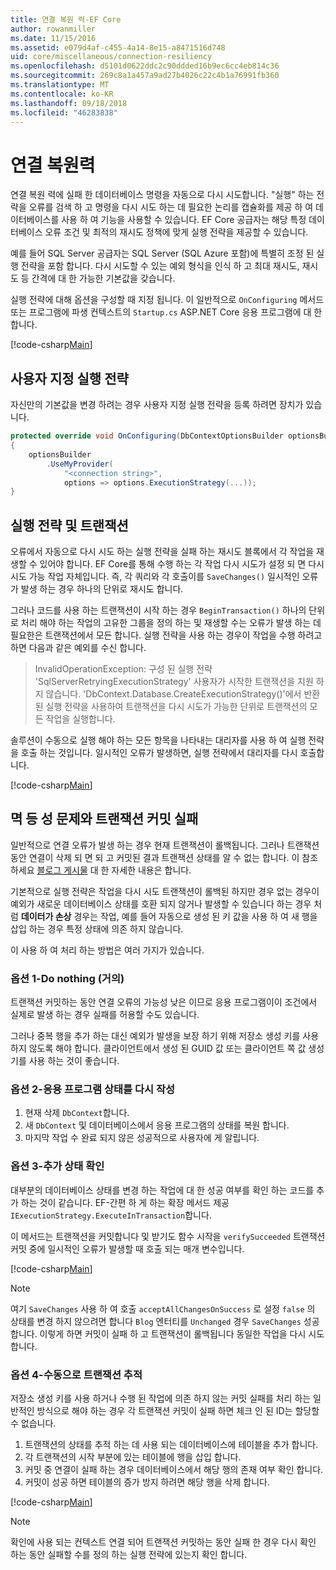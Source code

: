 ```yaml
---
title: 연결 복원 력-EF Core
author: rowanmiller
ms.date: 11/15/2016
ms.assetid: e079d4af-c455-4a14-8e15-a8471516d748
uid: core/miscellaneous/connection-resiliency
ms.openlocfilehash: d5101d0622ddc2c90ddded16b9ec6cc4eb814c36
ms.sourcegitcommit: 269c8a1a457a9ad27b4026c22c4b1a76991fb360
ms.translationtype: MT
ms.contentlocale: ko-KR
ms.lasthandoff: 09/18/2018
ms.locfileid: "46283838"
---
```

# <a name="connection-resiliency"></a>연결 복원력

연결 복원 력에 실패 한 데이터베이스 명령을 자동으로 다시 시도합니다. "실행" 하는 전략을 오류를 검색 하 고 명령을 다시 시도 하는 데 필요한 논리를 캡슐화를 제공 하 여 데이터베이스를 사용 하 여 기능을 사용할 수 있습니다. EF Core 공급자는 해당 특정 데이터베이스 오류 조건 및 최적의 재시도 정책에 맞게 실행 전략을 제공할 수 있습니다.

예를 들어 SQL Server 공급자는 SQL Server (SQL Azure 포함)에 특별히 조정 된 실행 전략을 포함 합니다. 다시 시도할 수 있는 예외 형식을 인식 하 고 최대 재시도, 재시도 등 간격에 대 한 가능한 기본값을 갖습니다.

실행 전략에 대해 옵션을 구성할 때 지정 됩니다. 이 일반적으로 `OnConfiguring` 메서드 또는 프로그램에 파생 컨텍스트의 `Startup.cs` ASP.NET Core 응용 프로그램에 대 한 합니다.

[!code-csharp[Main](../../../samples/core/Miscellaneous/ConnectionResiliency/Program.cs#OnConfiguring)]

## <a name="custom-execution-strategy"></a>사용자 지정 실행 전략

자신만의 기본값을 변경 하려는 경우 사용자 지정 실행 전략을 등록 하려면 장치가 있습니다.

``` csharp
protected override void OnConfiguring(DbContextOptionsBuilder optionsBuilder)
{
    optionsBuilder
        .UseMyProvider(
            "<connection string>",
            options => options.ExecutionStrategy(...));
}
```

## <a name="execution-strategies-and-transactions"></a>실행 전략 및 트랜잭션

오류에서 자동으로 다시 시도 하는 실행 전략을 실패 하는 재시도 블록에서 각 작업을 재생할 수 있어야 합니다. EF Core를 통해 수행 하는 각 작업 다시 시도가 설정 되 면 다시 시도 가능 작업 자체입니다. 즉, 각 쿼리와 각 호출이를 `SaveChanges()` 일시적인 오류가 발생 하는 경우 하나의 단위로 재시도 합니다.

그러나 코드를 사용 하는 트랜잭션이 시작 하는 경우 `BeginTransaction()` 하나의 단위로 처리 해야 하는 작업의 고유한 그룹을 정의 하는 및 재생할 수는 오류가 발생 하는 데 필요한은 트랜잭션에서 모든 합니다. 실행 전략을 사용 하는 경우이 작업을 수행 하려고 하면 다음과 같은 예외를 수신 합니다.

> InvalidOperationException: 구성 된 실행 전략 'SqlServerRetryingExecutionStrategy' 사용자가 시작한 트랜잭션을 지원 하지 않습니다. 'DbContext.Database.CreateExecutionStrategy()'에서 반환된 실행 전략을 사용하여 트랜잭션을 다시 시도가 가능한 단위로 트랜잭션의 모든 작업을 실행합니다.

솔루션이 수동으로 실행 해야 하는 모든 항목을 나타내는 대리자를 사용 하 여 실행 전략을 호출 하는 것입니다. 일시적인 오류가 발생하면, 실행 전략에서 대리자를 다시 호출합니다.

[!code-csharp[Main](../../../samples/core/Miscellaneous/ConnectionResiliency/Program.cs#ManualTransaction)]

## <a name="transaction-commit-failure-and-the-idempotency-issue"></a>멱 등 성 문제와 트랜잭션 커밋 실패

일반적으로 연결 오류가 발생 하는 경우 현재 트랜잭션이 롤백됩니다. 그러나 트랜잭션 동안 연결이 삭제 되 면 되 고 커밋된 결과 트랜잭션 상태를 알 수 없는 합니다. 이 참조 하세요 [블로그 게시물](https://blogs.msdn.com/b/adonet/archive/2013/03/11/sql-database-connectivity-and-the-idempotency-issue.aspx) 대 한 자세한 내용은 합니다.

기본적으로 실행 전략은 작업을 다시 시도 트랜잭션이 롤백된 하지만 경우 없는 경우이 예외가 새로운 데이터베이스 상태를 호환 되지 않거나 발생할 수 있습니다 하는 경우 처럼 **데이터가 손상** 경우는 작업, 예를 들어 자동으로 생성 된 키 값을 사용 하 여 새 행을 삽입 하는 경우 특정 상태에 의존 하지 않습니다.

이 사용 하 여 처리 하는 방법은 여러 가지가 있습니다.

### <a name="option-1---do-almost-nothing"></a>옵션 1-Do nothing (거의)

트랜잭션 커밋하는 동안 연결 오류의 가능성 낮은 이므로 응용 프로그램이이 조건에서 실제로 발생 하는 경우 실패를 허용할 수도 있습니다.

그러나 중복 행을 추가 하는 대신 예외가 발생을 보장 하기 위해 저장소 생성 키를 사용 하지 않도록 해야 합니다. 클라이언트에서 생성 된 GUID 값 또는 클라이언트 쪽 값 생성기를 사용 하는 것이 좋습니다.

### <a name="option-2---rebuild-application-state"></a>옵션 2-응용 프로그램 상태를 다시 작성

1. 현재 삭제 `DbContext`합니다.
2. 새 `DbContext` 및 데이터베이스에서 응용 프로그램의 상태를 복원 합니다.
3. 마지막 작업 수 완료 되지 않은 성공적으로 사용자에 게 알립니다.

### <a name="option-3---add-state-verification"></a>옵션 3-추가 상태 확인

대부분의 데이터베이스 상태를 변경 하는 작업에 대 한 성공 여부를 확인 하는 코드를 추가 하는 것이 같습니다. EF-간편 하 게 하는 확장 메서드 제공 `IExecutionStrategy.ExecuteInTransaction`합니다.

이 메서드는 트랜잭션을 커밋합니다 및 받기도 함수 시작을 `verifySucceeded` 트랜잭션 커밋 중에 일시적인 오류가 발생할 때 호출 되는 매개 변수입니다.

[!code-csharp[Main](../../../samples/core/Miscellaneous/ConnectionResiliency/Program.cs#Verification)]

> [!NOTE]
> 여기 `SaveChanges` 사용 하 여 호출 `acceptAllChangesOnSuccess` 로 설정 `false` 의 상태를 변경 하지 않으려면 합니다 `Blog` 엔터티를 `Unchanged` 경우 `SaveChanges` 성공 합니다. 이렇게 하면 커밋이 실패 하 고 트랜잭션이 롤백됩니다 동일한 작업을 다시 시도 합니다.

### <a name="option-4---manually-track-the-transaction"></a>옵션 4-수동으로 트랜잭션 추적

저장소 생성 키를 사용 하거나 수행 된 작업에 의존 하지 않는 커밋 실패를 처리 하는 일반적인 방식으로 해야 하는 경우 각 트랜잭션 커밋이 실패 하면 체크 인 된 ID는 할당할 수 없습니다.

1. 트랜잭션의 상태를 추적 하는 데 사용 되는 데이터베이스에 테이블을 추가 합니다.
2. 각 트랜잭션의 시작 부분에 있는 테이블에 행을 삽입 합니다.
3. 커밋 중 연결이 실패 하는 경우 데이터베이스에서 해당 행의 존재 여부 확인 합니다.
4. 커밋이 성공 하면 테이블의 증가 방지 하려면 해당 행을 삭제 합니다.

[!code-csharp[Main](../../../samples/core/Miscellaneous/ConnectionResiliency/Program.cs#Tracking)]

> [!NOTE]
> 확인에 사용 되는 컨텍스트 연결 되어 트랜잭션 커밋하는 동안 실패 한 경우 다시 확인 하는 동안 실패할 수를 정의 하는 실행 전략에 있는지 확인 합니다.
